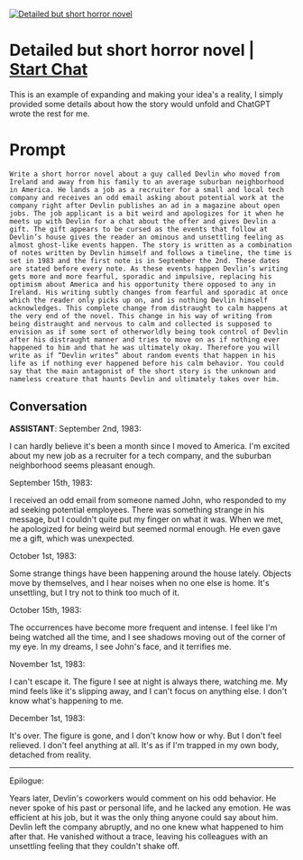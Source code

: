 
[![Detailed but short horror novel](https://flow-prompt-covers.s3.us-west-1.amazonaws.com/icon/minimalist/mini_8.png)](https://gptcall.net/chat.html?data=%7B%22contact%22%3A%7B%22id%22%3A%22ABK3WU5CjmmOvw5KgSXtF%22%2C%22flow%22%3Atrue%7D%7D)
# Detailed but short horror novel | [Start Chat](https://gptcall.net/chat.html?data=%7B%22contact%22%3A%7B%22id%22%3A%22ABK3WU5CjmmOvw5KgSXtF%22%2C%22flow%22%3Atrue%7D%7D)
This is an example of expanding and making your idea's a reality, I simply provided some details about how the story would unfold and ChatGPT wrote the rest for me.

# Prompt

```
Write a short horror novel about a guy called Devlin who moved from Ireland and away from his family to an average suburban neighborhood in America. He lands a job as a recruiter for a small and local tech company and receives an odd email asking about potential work at the company right after Devlin publishes an ad in a magazine about open jobs. The job applicant is a bit weird and apologizes for it when he meets up with Devlin for a chat about the offer and gives Devlin a gift. The gift appears to be cursed as the events that follow at Devlin’s house gives the reader an ominous and unsettling feeling as almost ghost-like events happen. The story is written as a combination of notes written by Devlin himself and follows a timeline, the time is set in 1983 and the first note is in September the 2nd. These dates are stated before every note. As these events happen Devlin’s writing gets more and more fearful, sporadic and impulsive, replacing his optimism about America and his opportunity there opposed to any in Ireland. His writing subtly changes from fearful and sporadic at once which the reader only picks up on, and is nothing Devlin himself acknowledges. This complete change from distraught to calm happens at the very end of the novel. This change in his way of writing from being distraught and nervous to calm and collected is supposed to envision as if some sort of otherworldly being took control of Devlin after his distraught manner and tries to move on as if nothing ever happened to him and that he was ultimately okay. Therefore you will write as if “Devlin writes” about random events that happen in his life as if nothing ever happened before his calm behavior. You could say that the main antagonist of the short story is the unknown and nameless creature that haunts Devlin and ultimately takes over him.
```

## Conversation

**ASSISTANT**: September 2nd, 1983:



I can hardly believe it's been a month since I moved to America. I'm excited about my new job as a recruiter for a tech company, and the suburban neighborhood seems pleasant enough.



September 15th, 1983:



I received an odd email from someone named John, who responded to my ad seeking potential employees. There was something strange in his message, but I couldn't quite put my finger on what it was. When we met, he apologized for being weird but seemed normal enough. He even gave me a gift, which was unexpected.



October 1st, 1983:



Some strange things have been happening around the house lately. Objects move by themselves, and I hear noises when no one else is home. It's unsettling, but I try not to think too much of it.



October 15th, 1983:



The occurrences have become more frequent and intense. I feel like I'm being watched all the time, and I see shadows moving out of the corner of my eye. In my dreams, I see John's face, and it terrifies me.



November 1st, 1983:



I can't escape it. The figure I see at night is always there, watching me. My mind feels like it's slipping away, and I can't focus on anything else. I don't know what's happening to me.



December 1st, 1983:



It's over. The figure is gone, and I don't know how or why. But I don't feel relieved. I don't feel anything at all. It's as if I'm trapped in my own body, detached from reality.



---



Epilogue:



Years later, Devlin's coworkers would comment on his odd behavior. He never spoke of his past or personal life, and he lacked any emotion. He was efficient at his job, but it was the only thing anyone could say about him. Devlin left the company abruptly, and no one knew what happened to him after that. He vanished without a trace, leaving his colleagues with an unsettling feeling that they couldn't shake off.


